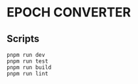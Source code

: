 # EPOCH CONVERTER

## Scripts

```shell
pnpm run dev
pnpm run test
pnpm run build
pnpm run lint
```
